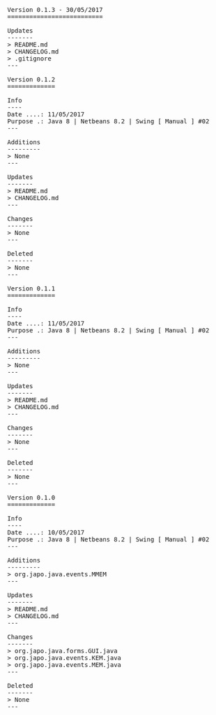 <pre>

Version 0.1.3 - 30/05/2017
==========================

Updates
-------
> README.md
> CHANGELOG.md
> .gitignore
---

Version 0.1.2
=============

Info
----
Date ....: 11/05/2017
Purpose .: Java 8 | Netbeans 8.2 | Swing [ Manual ] #02
---

Additions
---------
> None
---

Updates
-------
> README.md
> CHANGELOG.md
---

Changes
-------
> None
---

Deleted
-------
> None
---

Version 0.1.1
=============

Info
----
Date ....: 11/05/2017
Purpose .: Java 8 | Netbeans 8.2 | Swing [ Manual ] #02
---

Additions
---------
> None
---

Updates
-------
> README.md
> CHANGELOG.md
---

Changes
-------
> None
---

Deleted
-------
> None
---

Version 0.1.0
=============

Info
----
Date ....: 10/05/2017
Purpose .: Java 8 | Netbeans 8.2 | Swing [ Manual ] #02
---

Additions
---------
> org.japo.java.events.MMEM
---

Updates
-------
> README.md
> CHANGELOG.md
---

Changes
-------
> org.japo.java.forms.GUI.java
> org.japo.java.events.KEM.java
> org.japo.java.events.MEM.java
---

Deleted
-------
> None
---

</pre>
